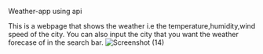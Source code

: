 Weather-app using api

This is a webpage that shows the weather i.e the temperature,humidity,wind speed of the city.
You can also input the city that you want the weather forecase of in the search bar.
![Screenshot (14)](https://user-images.githubusercontent.com/77275866/227202633-d53903c9-e60f-427f-81e1-b693f6362301.png)
